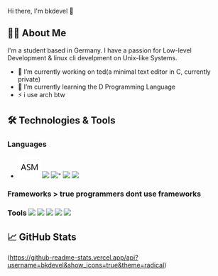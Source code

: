 Hi there, I'm bkdevel 👋


<!--![Profile Views](https://komarev.com/ghpvc/?username=bkdevel&color=blue)--> 


## 👨‍💻 About Me

I'm a student based in Germany. I have a passion for Low-level Development & linux cli develpment on Unix-like Systems. 


- 🔭 I’m currently working on ted(a minimal text editor in C, currently private)
- 🌱 I’m currently learning the D Programming Language
- ⚡ i use arch btw


## 🛠️ Technologies & Tools

### Languages
- <img height=50 src="https://github.com/bkdevel/bkdevel/blob/main/asm_github.png"> <img height=50 src="https://user-images.githubusercontent.com/25181517/192106070-46255bcf-65e6-4c6b-a296-bf8d0d8fb2a7.png"> <img height=50 src="https://user-images.githubusercontent.com/25181517/192106070-46255bcf-65e6-4c6b-a296-bf8d0d8fb2a7.png">" <img height=50 src="https://user-images.githubusercontent.com/25181517/121405384-444d7300-c95d-11eb-959f-913020d3bf90.png"> <img height=50 src="https://user-images.githubusercontent.com/25181517/121405384-444d7300-c95d-11eb-959f-913020d3bf90.png">

### Frameworks > **true programmers dont use frameworks**

<!-- - **Databases:** -->

### Tools <img height=50 src="https://user-images.githubusercontent.com/25181517/192108889-232b3431-a585-4b36-a62d-9078bd3641d9.png"> <img height=50 src="https://user-images.githubusercontent.com/25181517/192108889-232b3431-a585-4b36-a62d-9078bd3641d9.png"> <img height=50 src="https://user-images.githubusercontent.com/25181517/192158606-7c2ef6bd-6e04-47cf-b5bc-da2797cb5bda.png"> <img height=50 src="https://github.com/marwin1991/profile-technology-icons/assets/76662862/2481dc48-be6b-4ebb-9e8c-3b957efe69fa"> <img height=50 src="https://user-images.githubusercontent.com/25181517/186884156-e63da389-f3e1-4dca-a6c1-d76e886ba22a.png"> 


## 📈 GitHub Stats

(https://github-readme-stats.vercel.app/api?username=bkdevel&show_icons=true&theme=radical)


<!--## 🌟 Featured Projects

Here are some of my notable projects:


- [Project 1](link-to-your-project) - A brief description of what this project does.

- [Project 2](link-to-your-project) - A brief description of what this project does.

- [Project 3](link-to-your-project) - A brief description of what this project does.

-->
